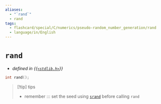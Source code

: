 ```yaml
---
aliases:
  - "`rand`"
  - rand
tags:
  - flashcard/special/C/numerics/pseudo-random_number_generation/rand
  - language/in/English
---
```


# `rand`

- _defined in {{[`<stdlib.h>`](../../../../general/C%20standard%20library.md)}}_ <!--SR:!2026-09-26,857,330-->

```C
int rand();
```

> [!tip] tips
>
> - remember ::: set the seed using [`srand`](srand.md) before calling `rand` <!--SR:!2026-02-24,624,336!2025-05-19,334,344-->
